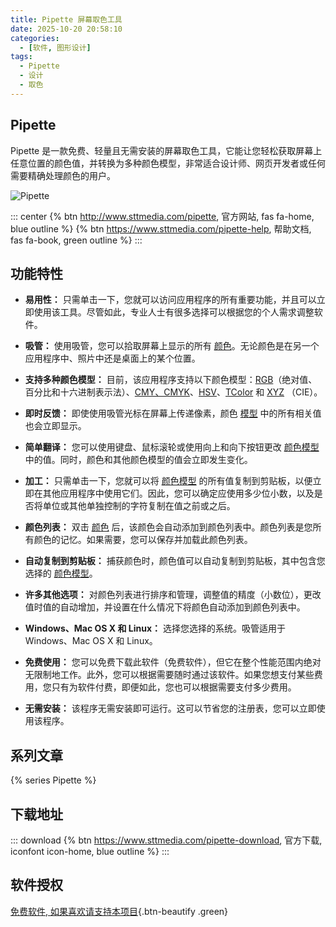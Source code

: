 ```yaml
---
title: Pipette 屏幕取色工具
date: 2025-10-20 20:58:10
categories:
  - [软件, 图形设计]
tags:
  - Pipette
  - 设计
  - 取色
---
```


## Pipette

Pipette 是一款免费、轻量且无需安装的屏幕取色工具，它能让您轻松获取屏幕上任意位置的颜色值，并转换为多种颜色模型，非常适合设计师、网页开发者或任何需要精确处理颜色的用户。

![Pipette](/images/pipette.png)

::: center
{% btn http://www.sttmedia.com/pipette, 官方网站, fas fa-home, blue outline %}
{% btn https://www.sttmedia.com/pipette-help, 帮助文档, fas fa-book, green outline %}
:::

## 功能特性

- **易用性：** 只需单击一下，您就可以访问应用程序的所有重要功能，并且可以立即使用该工具。尽管如此，专业人士有很多选择可以根据您的个人需求调整软件。

- **吸管：** 使用吸管，您可以拾取屏幕上显示的所有 [颜色](https://www.sttmedia.com/colorlexicon2#Colors)。无论颜色是在另一个应用程序中、照片中还是桌面上的某个位置。

- **支持多种颜色模型：** 目前，该应用程序支持以下颜色模型：[RGB](https://www.sttmedia.com/colormodel-rgb)（绝对值、百分比和十六进制表示法）、[CMY、CMYK](https://www.sttmedia.com/colormodel-cmyk)、[HSV](https://www.sttmedia.com/colormodel-hsv)、[TColor](https://www.sttmedia.com/colormodel-tcolor) 和 [XYZ](https://www.sttmedia.com/colormodel-xyz) （CIE）。

- **即时反馈：** 即使使用吸管光标在屏幕上传递像素，颜色 [模型](https://www.sttmedia.com/colormodels) 中的所有相关值也会立即显示。

- **简单翻译：** 您可以使用键盘、鼠标滚轮或使用向上和向下按钮更改 [颜色模型](https://www.sttmedia.com/colorlexicon2#Color_Model) 中的值。同时，颜色和其他颜色模型的值会立即发生变化。

- **加工：** 只需单击一下，您就可以将 [颜色模型](https://www.sttmedia.com/colorlexicon2#Color_Model) 的所有值复制到剪贴板，以便立即在其他应用程序中使用它们。因此，您可以确定应使用多少位小数，以及是否将单位或其他单独控制的字符复制在值之前或之后。

- **颜色列表：** 双击 [颜色](https://www.sttmedia.com/colorlexicon2#Colors) 后，该颜色会自动添加到颜色列表中。颜色列表是您所有颜色的记忆。如果需要，您可以保存并加载此颜色列表。

- **自动复制到剪贴板：** 捕获颜色时，颜色值可以自动复制到剪贴板，其中包含您选择的 [颜色模型](https://www.sttmedia.com/colormodels)。

- **许多其他选项：** 对颜色列表进行排序和管理，调整值的精度（小数位），更改值时值的自动增加，并设置在什么情况下将颜色自动添加到颜色列表中。

- **Windows、Mac OS X 和 Linux：** 选择您选择的系统。吸管适用于 Windows、Mac OS X 和 Linux。

- **免费使用：** 您可以免费下载此软件（免费软件），但它在整个性能范围内绝对无限制地工作。此外，您可以根据需要随时通过该软件。如果您想支付某些费用，您只有为软件付费，即便如此，您也可以根据需要支付多少费用。

- **无需安装：** 该程序无需安装即可运行。这可以节省您的注册表，您可以立即使用该程序。

## 系列文章

{% series Pipette %}

## 下载地址

::: download
{% btn https://www.sttmedia.com/pipette-download, 官方下载, iconfont icon-home, blue outline %}
:::

## 软件授权

[免费软件, 如果喜欢请支持本项目](https://www.sttmedia.com/donate){.btn-beautify .green}
